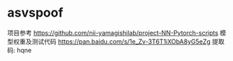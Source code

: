 # asvspoof
项目参考 https://github.com/nii-yamagishilab/project-NN-Pytorch-scripts
模型权重及测试代码 https://pan.baidu.com/s/1e_Zv-3T6T1iXObA8yG5eZg 提取码: hqne 

